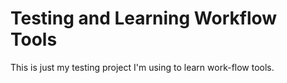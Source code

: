 # Testing and Learning Workflow Tools

This is just my testing project I'm using to learn work-flow tools.